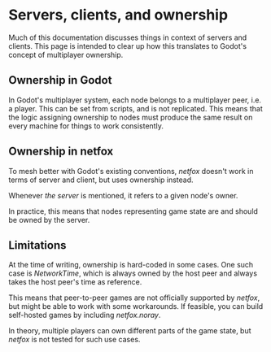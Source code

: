 # Servers, clients, and ownership

Much of this documentation discusses things in context of servers and clients.
This page is intended to clear up how this translates to Godot's concept of
multiplayer ownership.

## Ownership in Godot

In Godot's multiplayer system, each node belongs to a multiplayer peer, i.e. a
player. This can be set from scripts, and is not replicated. This means that
the logic assigning ownership to nodes must produce the same result on every
machine for things to work consistently.

## Ownership in netfox

To mesh better with Godot's existing conventions, *netfox* doesn't work in
terms of server and client, but uses ownership instead.

Whenever *the server* is mentioned, it refers to a given node's owner.

In practice, this means that nodes representing game state are and should be
owned by the server.

## Limitations

At the time of writing, ownership is hard-coded in some cases. One such case is
*NetworkTime*, which is always owned by the host peer and always takes the host
peer's time as reference.

This means that peer-to-peer games are not officially supported by *netfox*,
but might be able to work with some workarounds. If feasible, you can build
self-hosted games by including *netfox.noray*.

In theory, multiple players can own different parts of the game state, but
*netfox* is not tested for such use cases.
